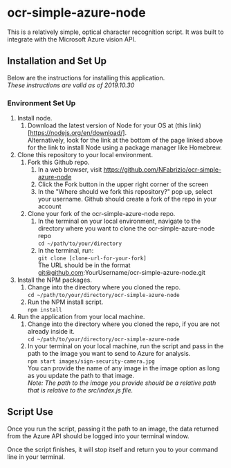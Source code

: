 # ocr-simple-azure-node  

This is a relatively simple, optical character recognition script. It was built
to integrate with the Microsoft Azure vision API.  

## Installation and Set Up  
Below are the instructions for installing this application.  
*These instructions are valid as of 2019.10.30*  

### Environment Set Up  
1. Install node.  
   1. Download the latest version of Node for your OS at (this link)[https://nodejs.org/en/download/].  
      Alternatively, look for the link at the bottom of the page linked above for
      the link to install Node using a package manager like Homebrew.  
2. Clone this repository to your local environment.  
   1. Fork this Github repo.  
      1. In a web browser, visit https://github.com/NFabrizio/ocr-simple-azure-node  
      2. Click the Fork button in the upper right corner of the screen  
      3. In the "Where should we fork this repository?" pop up, select your username.
    Github should create a fork of the repo in your account  
   2. Clone your fork of the ocr-simple-azure-node repo.  
      1. In the terminal on your local environment, navigate to the directory where
         you want to clone the ocr-simple-azure-node repo  
         `cd ~/path/to/your/directory`  
      2. In the terminal, run:  
         `git clone [clone-url-for-your-fork]`  
         The URL should be in the format git@github.com:YourUsername/ocr-simple-azure-node.git  
3. Install the NPM packages.
   1. Change into the directory where you cloned the repo.  
     `cd ~/path/to/your/directory/ocr-simple-azure-node`  
   2. Run the NPM install script.  
     `npm install`  
4. Run the application from your local machine.  
   1. Change into the directory where you cloned the repo, if you are not already
      inside it.  
     `cd ~/path/to/your/directory/ocr-simple-azure-node`  
   2. In your terminal on your local machine, run the script and pass in the path
      to the image you want to send to Azure for analysis.  
     `npm start images/sign-security-camera.jpg`  
     You can provide the name of any image in the image option as long as you
     update the path to that image.  
     *Note: The path to the image you provide should be a relative path that is
     relative to the src/index.js file.*

## Script Use  
Once you run the script, passing it the path to an image, the data returned from
the Azure API should be logged into your terminal window.  

Once the script finishes, it will stop itself and return you to your command line
in your terminal.  
